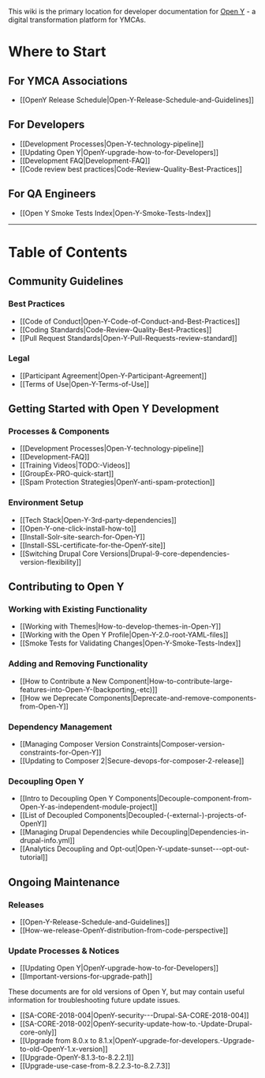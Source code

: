 This wiki is the primary location for developer documentation for [Open Y](https://openy.org/) - a digital transformation platform for YMCAs.

# Where to Start

## For YMCA Associations

- [[OpenY Release Schedule|Open-Y-Release-Schedule-and-Guidelines]]

## For Developers

- [[Development Processes|Open-Y-technology-pipeline]]
- [[Updating Open Y|OpenY-upgrade-how-to-for-Developers]]
- [[Development FAQ|Development-FAQ]]
- [[Code review best practices|Code-Review-Quality-Best-Practices]]

## For QA Engineers

- [[Open Y Smoke Tests Index|Open-Y-Smoke-Tests-Index]]

---

# Table of Contents

## Community Guidelines

### Best Practices

- [[Code of Conduct|Open-Y-Code-of-Conduct-and-Best-Practices]]
- [[Coding Standards|Code-Review-Quality-Best-Practices]]
- [[Pull Request Standards|Open-Y-Pull-Requests-review-standard]]

### Legal

- [[Participant Agreement|Open-Y-Participant-Agreement]]
- [[Terms of Use|Open-Y-Terms-of-Use]]

## Getting Started with Open Y Development

### Processes & Components

- [[Development Processes|Open-Y-technology-pipeline]]
- [[Development-FAQ]]
- [[Training Videos|TODO:-Videos]]
- [[GroupEx-PRO-quick-start]]
- [[Spam Protection Strategies|OpenY-anti-spam-protection]]

### Environment Setup

- [[Tech Stack|Open-Y-3rd-party-dependencies]]
- [[Open-Y-one-click-install-how-to]]
- [[Install-Solr-site-search-for-Open-Y]]
- [[Install-SSL-certificate-for-the-OpenY-site]]
- [[Switching Drupal Core Versions|Drupal-9-core-dependencies-version-flexibility]]

## Contributing to Open Y

### Working with Existing Functionality

- [[Working with Themes|How-to-develop-themes-in-Open-Y]]
- [[Working with the Open Y Profile|Open-Y-2.0-root-YAML-files]]
- [[Smoke Tests for Validating Changes|Open-Y-Smoke-Tests-Index]]

### Adding and Removing Functionality

- [[How to Contribute a New Component|How-to-contribute-large-features-into-Open-Y-(backporting,-etc)]]
- [[How we Deprecate Components|Deprecate-and-remove-components-from-Open-Y]]

### Dependency Management

- [[Managing Composer Version Constraints|Composer-version-constraints-for-Open-Y]]
- [[Updating to Composer 2|Secure-devops-for-composer-2-release]]

### Decoupling Open Y

- [[Intro to Decoupling Open Y Components|Decouple-component-from-Open-Y-as-independent-module-project]]
- [[List of Decoupled Components|Decoupled-(-external-)-projects-of-OpenY]]
- [[Managing Drupal Dependencies while Decoupling|Dependencies-in-drupal-info.yml]]
- [[Analytics Decoupling and Opt-out|Open-Y-update-sunset---opt-out-tutorial]]

## Ongoing Maintenance

### Releases

- [[Open-Y-Release-Schedule-and-Guidelines]]
- [[How-we-release-OpenY-distribution-from-code-perspective]]

### Update Processes & Notices

- [[Updating Open Y|OpenY-upgrade-how-to-for-Developers]]
- [[Important-versions-for-upgrade-path]]

These documents are for old versions of Open Y, but may contain useful information for troubleshooting future update issues.

- [[SA-CORE-2018-004|OpenY-security---Drupal-SA-CORE-2018-004]]
- [[SA-CORE-2018-002|OpenY-security-update-how-to.-Update-Drupal-core-only]]
- [[Upgrade from 8.0.x to 8.1.x|OpenY-upgrade-for-developers.-Upgrade-to-old-OpenY-1.x-version]]
- [[Upgrade-OpenY-8.1.3-to-8.2.2.1]]
- [[Upgrade-use-case-from-8.2.2.3-to-8.2.7.3]]

